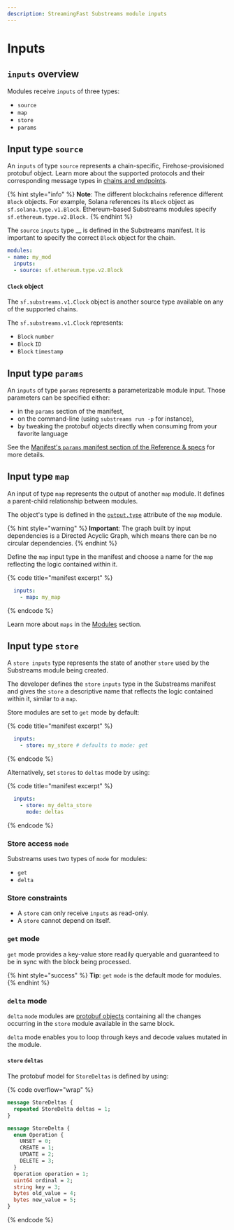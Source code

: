```yaml
---
description: StreamingFast Substreams module inputs
---
```


# Inputs

## `inputs` overview

Modules receive `inputs` of three types:

* `source`
* `map`
* `store`
* `params`

## Input type `source`

An `inputs` of type `source` represents a chain-specific, Firehose-provisioned protobuf object. Learn more about the supported protocols and their corresponding message types in [chains and endpoints](../chains-and-endpoints.md).

{% hint style="info" %}
**Note**: The different blockchains reference different `Block` objects. For example, Solana references its `Block` object as `sf.solana.type.v1.Block`. Ethereum-based Substreams modules specify `sf.ethereum.type.v2.Block.`
{% endhint %}

The `source` `inputs` type \_\_ is defined in the Substreams manifest. It is important to specify the correct `Block` object for the chain.

```yaml
modules:
- name: my_mod
  inputs:
  - source: sf.ethereum.type.v2.Block
```

#### `Clock` object

The `sf.substreams.v1.Clock` object is another source type available on any of the supported chains.

The `sf.substreams.v1.Clock` represents:

* `Block` `number`
* `Block` `ID`
* `Block` `timestamp`

## Input type `params`

An `inputs` of type `params` represents a parameterizable module input. Those parameters can be specified either:

* in the `params` section of the manifest,
* on the command-line (using `substreams run -p` for instance),
* by tweaking the protobuf objects directly when consuming from your favorite language

See the [Manifest's `params` manifest section of the Reference & specs](../../reference-and-specs/manifests.md#params) for more details.

## Input type `map`

An input of type `map` represents the output of another `map` module. It defines a parent-child relationship between modules.

The object's type is defined in the [`output.type`](../../reference-and-specs/manifests.md#modules-.output) attribute of the `map` module.

{% hint style="warning" %}
**Important**: The graph built by input dependencies is a Directed Acyclic Graph, which means there can be no circular dependencies.
{% endhint %}

Define the `map` input type in the manifest and choose a name for the `map` reflecting the logic contained within it.

{% code title="manifest excerpt" %}
```yaml
  inputs:
    - map: my_map
```
{% endcode %}

Learn more about `maps` in the [Modules](./) section.

## Input type `store`

A `store inputs` type represents the state of another `store` used by the Substreams module being created.

The developer defines the `store` `inputs` type in the Substreams manifest and gives the `store` a descriptive name that reflects the logic contained within it, similar to a `map`.

Store modules are set to `get` mode by default:

{% code title="manifest excerpt" %}
```yaml
  inputs:
    - store: my_store # defaults to mode: get
```
{% endcode %}

Alternatively, set `stores` to `deltas` mode by using:

{% code title="manifest excerpt" %}
```yaml
  inputs:
    - store: my_delta_store
      mode: deltas
```
{% endcode %}

### Store access `mode`

Substreams uses two types of `mode` for modules:

* `get`
* `delta`

### Store constraints

* A `store` can only receive `inputs` as read-only.
* A `store` cannot depend on itself.

### `get` mode

`get` mode provides a key-value store readily queryable and guaranteed to be in sync with the block being processed.

{% hint style="success" %}
**Tip**: `get` `mode` is the default mode for modules.
{% endhint %}

### `delta` mode

`delta` `mode` modules are [protobuf objects](../../../pb/sf/substreams/v1/substreams.proto#L124) containing all the changes occurring in the `store` module available in the same block.

`delta` mode enables you to loop through keys and decode values mutated in the module.

#### `store` `deltas`

The protobuf model for `StoreDeltas` is defined by using:

{% code overflow="wrap" %}
```protobuf
message StoreDeltas {
  repeated StoreDelta deltas = 1;
}

message StoreDelta {
  enum Operation {
    UNSET = 0;
    CREATE = 1;
    UPDATE = 2;
    DELETE = 3;
  }
  Operation operation = 1;
  uint64 ordinal = 2;
  string key = 3;
  bytes old_value = 4;
  bytes new_value = 5;
}
```
{% endcode %}
